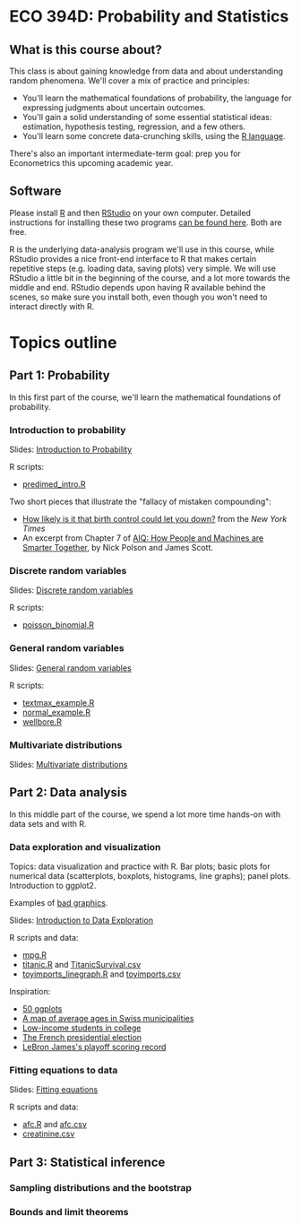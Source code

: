 # ECO 394D: Probability and Statistics


## What is this course about?

This class is about gaining knowledge from data and about understanding random phenomena.  We'll cover a mix of practice and principles:  
- You'll learn the mathematical foundations of probability, the language for expressing judgments about uncertain outcomes.  
- You'll gain a solid understanding of some essential statistical ideas: estimation, hypothesis testing, regression, and a few others.  
- You'll learn some concrete data-crunching skills, using the [R language](https://www.rstudio.com/).    

There's also an important intermediate-term goal: prep you for Econometrics this upcoming academic year.  


## Software

Please install [R](http://www.r-project.org) and then [RStudio](http://www.rstudio.org) on your own computer.  Detailed instructions for installing these two programs [can be found here](https://github.com/jgscott/learnR/blob/master/basics/installing_R.md).  Both are free.

R is the underlying data-analysis program we'll use in this course, while RStudio provides a nice front-end interface to R that makes certain repetitive steps (e.g. loading data, saving plots) very simple.   We will use RStudio a little bit in the beginning of the course, and a lot more towards the middle and end.  RStudio depends upon having R available behind the scenes, so make sure you install both, even though you won't need to interact directly with R.  


# Topics outline

## Part 1: Probability  

In this first part of the course, we'll learn the mathematical foundations of probability.  

### Introduction to probability  

Slides: [Introduction to Probability](http://rpubs.com/jgscott/intro_probability)  

R scripts:  
- [predimed_intro.R](R/predimed_intro.R)  

Two short pieces that illustrate the "fallacy of mistaken compounding":  
- [How likely is it that birth control could let you down?](https://www.nytimes.com/interactive/2014/09/14/sunday-review/unplanned-pregnancies.html) from the _New York Times_  
- An excerpt from Chapter 7 of [AIQ: How People and Machines are Smarter Together](https://github.com/jgscott/ECO394D/blob/master/ref/AIQ_excerpt_contraceptive_effectiveness.pdf), by Nick Polson and James Scott.    



### Discrete random variables

Slides: [Discrete random variables](http://rpubs.com/jgscott/discrete_random_variables)  


R scripts:  
- [poisson_binomial.R](./R/poisson_binomial.R)  


### General random variables

Slides: [General random variables](http://rpubs.com/jgscott/general_random_variables)   

R scripts:  
- [textmax_example.R](./r/textmax_example.R)  
- [normal_example.R](./R/normal_example.R)  
- [wellbore.R](./R/wellbore.R)    


### Multivariate distributions

Slides: [Multivariate distributions](http://rpubs.com/jgscott/multivariate_distributions)   



## Part 2: Data analysis

In this middle part of the course, we spend a lot more time hands-on with data sets and with R.  


### Data exploration and visualization

Topics: data visualization and practice with R.  Bar plots; basic plots for numerical data (scatterplots, boxplots, histograms, line graphs); panel plots.  Introduction to ggplot2.  

Examples of [bad graphics](ref/badgraphics.pdf).  

Slides: [Introduction to Data Exploration](http://rpubs.com/jgscott/data_exploration)  

R scripts and data:  
- [mpg.R](R/mpg.R)  
- [titanic.R](R/titanic.R) and [TitanicSurvival.csv](data/TitanicSurvival.csv)  
- [toyimports_linegraph.R](R/toyimports_linegraph.R) and [toyimports.csv](data/toyimports.csv)  


Inspiration:  
- [50 ggplots](http://r-statistics.co/Top50-Ggplot2-Visualizations-MasterList-R-Code.html)  
- [A map of average ages in Swiss municipalities](https://github.com/grssnbchr/thematic-maps-ggplot2)  
- [Low-income students in college](https://www.nytimes.com/interactive/2017/01/18/upshot/some-colleges-have-more-students-from-the-top-1-percent-than-the-bottom-60.html)  
- [The French presidential election](https://www.nytimes.com/interactive/2017/04/23/world/europe/french-election-results-maps.html)  
- [LeBron James's playoff scoring record](https://www.nytimes.com/interactive/2017/05/25/sports/basketball/lebron-career-playoff-points-record.html)   



### Fitting equations to data

Slides: [Fitting equations](http://rpubs.com/jgscott/fitting_equations)  
  
R scripts and data:    
- [afc.R](./r/afc.R) and [afc.csv](data/afc.csv)
- [creatinine.csv](data/creatinine.csv)  



## Part 3: Statistical inference


### Sampling distributions and the bootstrap

### Bounds and limit theorems 
